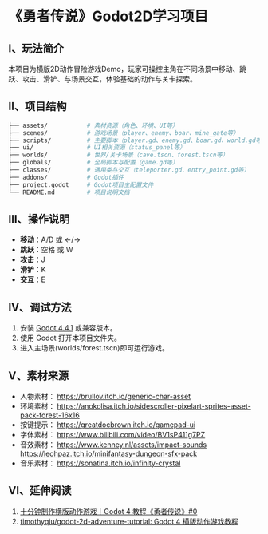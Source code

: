 # 《勇者传说》Godot2D学习项目

## Ⅰ、玩法简介
本项目为横版2D动作冒险游戏Demo，玩家可操控主角在不同场景中移动、跳跃、攻击、滑铲、与场景交互，体验基础的动作与关卡探索。

## Ⅱ、项目结构
~~~bash
├── assets/           # 素材资源（角色、环境、UI等）
├── scenes/           # 游戏场景（player、enemy、boar、mine_gate等）
├── scripts/          # 主要脚本（player.gd、enemy.gd、boar.gd、world.gd等）
├── ui/               # UI相关资源（status_panel等）
├── worlds/           # 世界/关卡场景（cave.tscn、forest.tscn等）
├── globals/          # 全局脚本与配置（game.gd等）
├── classes/          # 通用类与交互（teleporter.gd、entry_point.gd等）
├── addons/           # Godot插件
├── project.godot     # Godot项目主配置文件
└── README.md         # 项目说明文档
~~~

## Ⅲ、操作说明
- **移动**：A/D 或 ←/→
- **跳跃**：空格 或 W
- **攻击**：J
- **滑铲**：K
- **交互**：E

## Ⅳ、调试方法
1. 安装 [Godot 4.4.1](https://godotengine.org/zh-cn/) 或兼容版本。
2. 使用 Godot 打开本项目文件夹。
3. 进入主场景(worlds/forest.tscn)即可运行游戏。

## Ⅴ、素材来源
* 人物素材： https://brullov.itch.io/generic-char-asset
* 环境素材： https://anokolisa.itch.io/sidescroller-pixelart-sprites-asset-pack-forest-16x16
* 按键提示： https://greatdocbrown.itch.io/gamepad-ui
* 字体素材： https://www.bilibili.com/video/BV1sP411g7PZ
* 音效素材： https://www.kenney.nl/assets/impact-sounds https://leohpaz.itch.io/minifantasy-dungeon-sfx-pack
* 音乐素材： https://sonatina.itch.io/infinity-crystal

## Ⅵ、延伸阅读
1. [十分钟制作横版动作游戏｜Godot 4 教程《勇者传说》#0](https://www.bilibili.com/video/BV1SP411m7aj)
2. [timothyqiu/godot-2d-adventure-tutorial: Godot 4 横版动作游戏教程](https://github.com/timothyqiu/godot-2d-adventure-tutorial)
